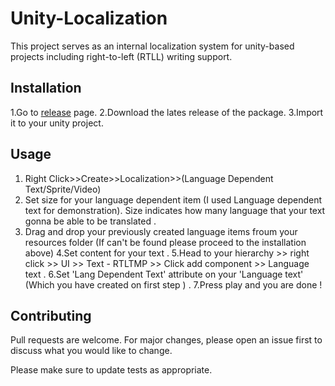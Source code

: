 # Unity-Localization

This project serves as an internal localization system for unity-based projects including right-to-left (RTLL) writing support.

## Installation

1.Go to [release](https://github.com/ertanturan/Unity-Localization/releases) page.
2.Download the lates release of the package.
3.Import it to your unity project.

## Usage

1. Right Click>>Create>>Localization>>(Language Dependent Text/Sprite/Video)
2. Set size for your language dependent item (I used Language dependent text for demonstration). Size indicates how many language that your text gonna be able to be translated .
3. Drag and drop your previously created language items froum your resources folder (If can't be found please proceed to the installation above)
4.Set content for your text .
5.Head to your hierarchy >> right click >> UI >> Text - RTLTMP >> Click add component >> Language text .
6.Set 'Lang Dependent Text' attribute on your 'Language text' (Which you have created on first step ) .
7.Press play and you are done !



## Contributing
Pull requests are welcome. For major changes, please open an issue first to discuss what you would like to change.

Please make sure to update tests as appropriate.
